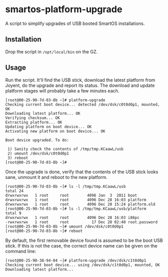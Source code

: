 smartos-platform-upgrade
========================

A script to simplify upgrades of USB booted SmartOS installations.

Installation
------------

Drop the script in `/opt/local/bin` on the GZ.

Usage
-----

Run the script. It'll find the USB stick, download the latest platform from
Joyent, do the upgrade and report its status. The download and update platform
stages will probably take a few minutes each.

```
[root@00-25-90-7d-03-8b ~]# platform-upgrade
Checking current boot device... detected /dev/dsk/c0t0d0p1, mounted, OK
Downloading latest platform... OK
Verifying checksum... OK
Extracting platform... OK
Updating platform on boot device... OK
Activating new platform on boot device... OK

Boot device upgraded. To do:

 1) Sanity check the contents of /tmp/tmp.KCaawL/usb
 2) umount /dev/dsk/c0t0d0p1
 3) reboot
[root@00-25-90-7d-03-8b ~]# 
```

Once the upgrade is done, verify that the contents of the USB stick looks sane,
unmount it and reboot to the new platform.

```
[root@00-25-90-7d-03-8b ~]# ls -l /tmp/tmp.KCaawL/usb
total 24
drwxrwxrwx   1 root     root        4096 Jan  3  2011 boot
drwxrwxrwx   1 root     root        4096 Dec 28 16:03 platform
drwxrwxrwx   1 root     root        4096 Dec 28 15:24 platform.old
[root@00-25-90-7d-03-8b ~]# ls -l /tmp/tmp.KCaawL/usb/platform
total 9
drwxrwxrwx   1 root     root        4096 Dec 28 16:03 i86pc
-rwxrwxrwx   1 root     root          17 Dec 28 02:40 root.password
[root@00-25-90-7d-03-8b ~]# umount /dev/dsk/c0t0d0p1
[root@00-25-90-7d-03-8b ~]# reboot
```

By default, the first removable device found is assumed to be the boot USB
stick. If this is not the case, the correct device name can be given on the
command line:

```
[root@00-25-90-38-94-04 ~]# platform-upgrade /dev/dsk/c1t0d0p1
Checking current boot device... using /dev/dsk/c1t0d0p1, mounted, OK
Downloading latest platform...
```

